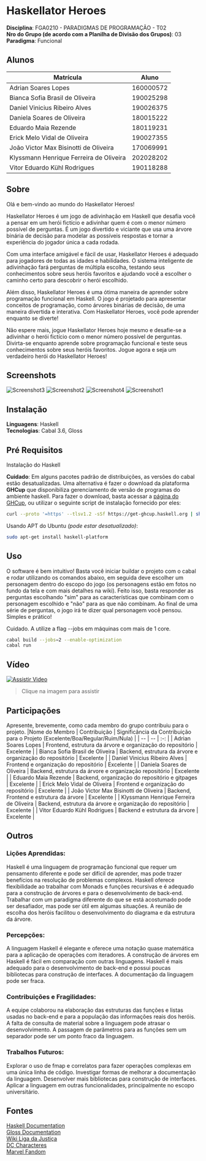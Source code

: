 # Haskellator Heroes

**Disciplina**: FGA0210 - PARADIGMAS DE PROGRAMAÇÃO - T02 <br>
**Nro do Grupo (de acordo com a Planilha de Divisão dos Grupos)**: 03<br>
**Paradigma**: Funcional<br>

## Alunos
|Matrícula | Aluno |
| -- | -- |
| Adrian Soares Lopes | 160000572 |
| Bianca Sofia Brasil de Oliveira | 190025298 |
| Daniel Vinicius Ribeiro Alves | 190026375 |
| Daniela Soares de Oliveira | 180015222 |
| Eduardo Maia Rezende | 180119231 |
| Erick Melo Vidal de Oliveira | 190027355 |
| João Victor Max Bisinotti de Oliveira | 170069991 |
| Klyssmann Henrique Ferreira de Oliveira | 202028202 |
| Vitor Eduardo Kühl Rodrigues | 190118288 |

## Sobre 
Olá e bem-vindo ao mundo do Haskellator Heroes!

Haskellator Heroes é um jogo de adivinhação em Haskell que desafia você a pensar em um herói fictício e adivinhar quem é com o menor número possível de perguntas. É um jogo divertido e viciante que usa uma árvore binária de decisão para modelar as possíveis respostas e tornar a experiência do jogador única a cada rodada.

Com uma interface amigável e fácil de usar, Haskellator Heroes é adequado para jogadores de todas as idades e habilidades. O sistema inteligente de adivinhação fará perguntas de múltipla escolha, testando seus conhecimentos sobre seus heróis favoritos e ajudando você a escolher o caminho certo para descobrir o herói escolhido.

Além disso, Haskellator Heroes é uma ótima maneira de aprender sobre programação funcional em Haskell. O jogo é projetado para apresentar conceitos de programação, como árvores binárias de decisão, de uma maneira divertida e interativa. Com Haskellator Heroes, você pode aprender enquanto se diverte!

Não espere mais, jogue Haskellator Heroes hoje mesmo e desafie-se a adivinhar o herói fictício com o menor número possível de perguntas. Divirta-se enquanto aprende sobre programação funcional e teste seus conhecimentos sobre seus heróis favoritos. Jogue agora e seja um verdadeiro herói do Haskellator Heroes!

## Screenshots

![Screenshot3](/img/screenshot3.png)
![Screenshot2](/img/screenshot2.png)
![Screenshot4](/img/screenshot4.png)
![Screenshot1](/img/screenshot1.jpeg)

## Instalação 
**Linguagens**: Haskell<br>
**Tecnologias**: Cabal 3.6, Gloss<br>

## Pré Requisitos
Instalação do Haskell

**Cuidado**: Em alguns pacotes padrão de distribuições, as versões do cabal estão desatualizadas. Uma alternativa é fazer o download da plataforma **GHCup** que disponibiliza gerenciamento de versão de programas do ambiente haskell. Para fazer o download, basta acessar a [página do GHCup](https://www.haskell.org/ghcup/), ou utilizar o seguinte script de instalação fornecido por eles:

``` bash
curl --proto '=https' --tlsv1.2 -sSf https://get-ghcup.haskell.org | sh
```
Usando APT do Ubuntu *(pode estar desatualizado)*:

```bash
sudo apt-get install haskell-platform
```

## Uso 
O software é bem intuitivo! Basta você iniciar buildar o projeto com o cabal e rodar utilizando os comandos abaixo, em seguida deve escolher um personagem dentro do escopo do jogo (os personagens estão em fotos no fundo da tela e com mais detalhes na wiki). Feito isso, basta responder as perguntas escolhando "sim" para as características que combinam com o personagem escolhido e "não" para as que não combinam. Ao final de uma série de perguntas, o jogo irá te dizer qual personagem você pensou. Simples e prático!

Cuidado. A utilize a flag --jobs em máquinas com mais de 1 core.

```bash
cabal build --jobs=2 --enable-optimization
cabal run
```

## Vídeo

[![Assistir Video](./img/backgorund1.png)](https://unbbr.sharepoint.com/:v:/s/Minha-Prpria/EcCkYkWsS8hHriHU7FNuY10B5l01xcxWZY6-yHzbI1Ezww?e=NOIeY5)
>Clique na imagem para assistir

## Participações
Apresente, brevemente, como cada membro do grupo contribuiu para o projeto.
|Nome do Membro | Contribuição | Significância da Contribuição para o Projeto (Excelente/Boa/Regular/Ruim/Nula) |
| -- | -- | :-: |
| Adrian Soares Lopes | Frontend, estrutura da árvore e organização do repositório | Excelente |
| Bianca Sofia Brasil de Oliveira | Backend, estrutura da árvore e organização do repositório | Excelente |
| Daniel Vinicius Ribeiro Alves | Frontend e organização do repositório | Excelente |
| Daniela Soares de Oliveira | Backend, estrutura da árvore e organização repositório | Excelente |
| Eduardo Maia Rezende | Backend, organização do repositório e gitpages | Excelente |
| Erick Melo Vidal de Oliveira | Frontend e organização do repositório | Excelente |
| João Victor Max Bisinotti de Oliveira | Backend, Frontend e estrutura da árvore | Excelente |
| Klyssmann Henrique Ferreira de Oliveira | Backend, estrutura da árvore e organização do repositório | Excelente |
| Vitor Eduardo Kühl Rodrigues | Backend e estrutura da árvore | Excelente |

## Outros 
### Lições Aprendidas:

Haskell é uma linguagem de programação funcional que requer um pensamento diferente e pode ser difícil de aprender, mas pode trazer benefícios na resolução de problemas complexos.
Haskell oferece flexibilidade ao trabalhar com Monads e funções recursivas e é adequado para a construção de árvores e para o desenvolvimento de back-end.
Trabalhar com um paradigma diferente do que se está acostumado pode ser desafiador, mas pode ser útil em algumas situações.
A reunião de escolha dos heróis facilitou o desenvolvimento do diagrama e da estrutura da árvore.

### Percepções:

A linguagem Haskell é elegante e oferece uma notação quase matemática para a aplicação de operações com iteradores.
A construção de árvores em Haskell é fácil em comparação com outras linguagens.
Haskell é mais adequado para o desenvolvimento de back-end e possui poucas bibliotecas para construção de interfaces.
A documentação da linguagem pode ser fraca.

### Contribuições e Fragilidades:

A equipe colaborou na elaboração das estruturas das funções e listas usadas no back-end e para a população das informações reais dos heróis.
A falta de consulta de material sobre a linguagem pode atrasar o desenvolvimento.
A passagem de parâmetros para as funções sem um separador pode ser um ponto fraco da linguagem.

### Trabalhos Futuros:

Explorar o uso de fmap e correlatos para fazer operações complexas em uma única linha de código.
Investigar formas de melhorar a documentação da linguagem.
Desenvolver mais bibliotecas para construção de interfaces.
Aplicar a linguagem em outras funcionalidades, principalmente no escopo universitário.

## Fontes

[Haskell Documentation](https://www.haskell.org/documentation/)<br>
[Gloss Documentation](https://hackage.haskell.org/package/gloss)<br>
[Wiki Liga da Justiça](https://ligadajustia.fandom.com/pt-br/wiki/Liga_da_Justi%C3%A7a)<br>
[DC Characteres](https://www.dc.com/characters)<br>
[Marvel Fandom](https://marvel.fandom.com/wiki/Marvel_Database)<br>